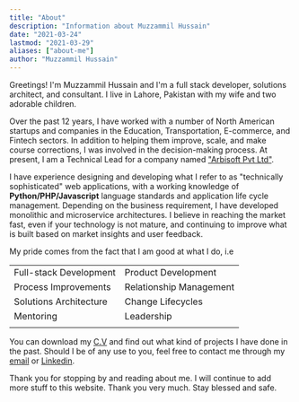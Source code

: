 ```yaml
---
title: "About"
description: "Information about Muzzammil Hussain"
date: "2021-03-24"
lastmod: "2021-03-29"
aliases: ["about-me"]
author: "Muzzammil Hussain"
---
```

Greetings! I'm Muzzammil Hussain and I'm a full stack developer, solutions architect, and consultant. 
I live in Lahore, Pakistan with my wife and two adorable children.

Over the past 12 years, I have worked with a number of North American startups and companies in the Education, Transportation, E-commerce, and Fintech sectors. 
In addition to helping them improve, scale, and make course corrections, I was involved in the decision-making process. At present, I am a Technical Lead for a company named ["Arbisoft Pvt Ltd"](https://arbisoft.com).

I have experience designing and developing what I refer to as "technically sophisticated" web applications, with a working knowledge of **Python/PHP/Javascript** language standards and application life cycle management. 
Depending on the business requirement, I have developed monolithic and microservice architectures. 
I believe in reaching the market fast, even if your technology is not mature, and continuing to improve what is built based on market insights and user feedback.

My pride comes from the fact that I am good at what I do, i.e
<!-- * Full-stack Development
* Product Development 
* Process Improvements 
* Relationship Management 
* Solution Architecture 
* Change Lifecycles 
* Mentoring
* Leadership -->

| 								 |  				 |
| ---------------------- | ----------------------- |
|	Full-stack Development | Product Development	   |
| Process Improvements   | Relationship Management |
| Solutions Architecture | Change Lifecycles       |
| Mentoring              | Leadership              |
|   |   |


You can download my [C.V](/muzzammil-hussain-cv.pdf) and find out what kind of projects I have done in the past. Should I be of any use to you, feel free to contact me through my [email](mailto:muzzammilz@gmail.com) or [Linkedin](https://www.linkedin.com/in/muzzammilz/).


Thank you for stopping by and reading about me. I will continue to add more stuff to this website. 
Thank you very much. Stay blessed and safe.
